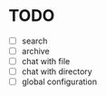 # TODO

- [ ] search
- [ ] archive
- [ ] chat with file
- [ ] chat with directory
- [ ] global configuration
